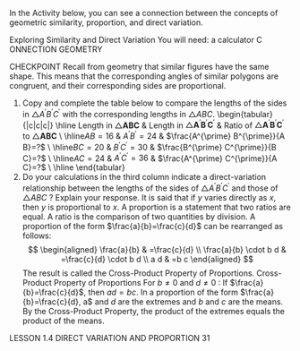 In the Activity below, you can see a connection between the concepts of geometric similarity, proportion, and direct variation.

Exploring Similarity and Direct Variation
You will need: a calculator
C ONNECTION GEOMETRY

CHECKPOINT
Recall from geometry that similar figures have the same shape. This means that the corresponding angles of similar polygons are congruent, and their corresponding sides are proportional.
1. Copy and complete the table below to compare the lengths of the sides in $\triangle A^{\prime} B^{\prime} C^{\prime}$ with the corresponding lengths in $\triangle A B C$.
\begin{tabular}{|c|c|c|}
\hline Length in $\triangle \boldsymbol{A B C}$ & Length in $\triangle \boldsymbol{A}^{\prime} \boldsymbol{B}^{\prime} \boldsymbol{C}^{\prime}$ & Ratio of $\triangle \boldsymbol{A}^{\prime} \boldsymbol{B}^{\prime} \boldsymbol{C}^{\prime}$ to $\triangle \boldsymbol{A B C}$ \\
\hline$A B=16$ & $A^{\prime} B^{\prime}=24$ & $\frac{A^{\prime} B^{\prime}}{A B}=?$ \\
\hline$B C=20$ & $B^{\prime} C^{\prime}=30$ & $\frac{B^{\prime} C^{\prime}}{B C}=?$ \\
\hline$A C=24$ & $A^{\prime} C^{\prime}=36$ & $\frac{A^{\prime} C^{\prime}}{A C}=?$ \\
\hline
\end{tabular}
2. Do your calculations in the third column indicate a direct-variation relationship between the lengths of the sides of $\triangle A^{\prime} B^{\prime} C^{\prime}$ and those of $\triangle A B C$ ? Explain your response.
It is said that if $y$ varies directly as $x$, then $y$ is proportional to $x$.
A proportion is a statement that two ratios are equal. A ratio is the comparison of two quantities by division. A proportion of the form $\frac{a}{b}=\frac{c}{d}$ can be rearranged as follows:
$$
\begin{aligned}
\frac{a}{b} & =\frac{c}{d} \\
\frac{a}{b} \cdot b d & =\frac{c}{d} \cdot b d \\
a d & =b c
\end{aligned}
$$
The result is called the Cross-Product Property of Proportions.
Cross-Product Property of Proportions
For $b \neq 0$ and $d \neq 0$ :
If $\frac{a}{b}=\frac{c}{d}$, then $a d=b c$.
In a proportion of the form $\frac{a}{b}=\frac{c}{d}, a$ and $d$ are the extremes and $b$ and $c$ are the means. By the Cross-Product Property, the product of the extremes equals the product of the means.

LESSON 1.4 DIRECT VARIATION AND PROPORTION
31